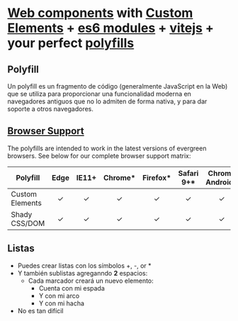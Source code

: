 # [Web components](https://www.webcomponents.org/introduction) with [Custom Elements](https://html.spec.whatwg.org/multipage/custom-elements.html#custom-elements) + [es6 modules](https://developer.mozilla.org/en-US/docs/Web/JavaScript/Guide/Modules) + [vitejs](https://vitejs.dev/) + your perfect [polyfills](https://github.com/webcomponents/polyfills/tree/master/packages/webcomponentsjs#how-to-use)

## Polyfill

<!-- **Esto es un texto en negrita** y **esto también lo es** -->

<!-- _Esto es un texto en cursiva_ y _esto también lo es_ -->

Un polyfill es un fragmento de código (generalmente JavaScript en la Web) que se utiliza para proporcionar una funcionalidad moderna en navegadores antiguos que no lo admiten de forma nativa, y para dar soporte a otros navegadores.

## [Browser Support](https://github.com/webcomponents/polyfills/blob/master/packages/webcomponentsjs/README.md#browser-support)

The polyfills are intended to work in the latest versions of evergreen browsers. See below
for our complete browser support matrix:

| Polyfill        | Edge | IE11+ | Chrome\* | Firefox\* | Safari 9+\* | Chrome Android\* | Mobile Safari\* |
| --------------- | :--: | :---: | :------: | :-------: | :---------: | :--------------: | :-------------: |
| Custom Elements |  ✓   |   ✓   |    ✓     |     ✓     |      ✓      |        ✓         |        ✓        |
| Shady CSS/DOM   |  ✓   |   ✓   |    ✓     |     ✓     |      ✓      |        ✓         |        ✓        |

## Listas

- Puedes crear listas con los símbolos +, -, or \*
- Y también sublistas agreganndo **2** espacios:
  - Cada marcador creará un nuevo elemento:
    - Cuenta con mi espada
    - Y con mi arco
    - Y con mi hacha
- No es tan difícil

